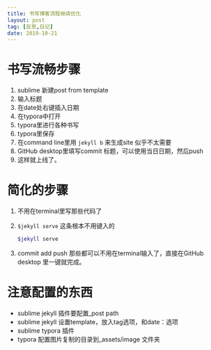 ```yaml
---
title: 书写博客流程继续优化
layout: post
tag: [反思,日记]
date: 2019-10-21
---
```


# 书写流畅步骤

1. sublime 新建post from template
2. 输入标题
3. 在date处右键插入日期
4. 在typora中打开
5. typora里进行各种书写
6. typora里保存
7. 在command line里用 `jekyll b` 来生成site 似乎不太需要
8. GitHub desktop里填写commit 标题，可以使用当日日期，然后push
9. 这样就上线了。

# 简化的步骤

1. 不用在terminal里写那些代码了

2. `$jekyll serve` 这条根本不用键入的

   ```bash
   $jekyll serve
   ```

3. commit  add push 那些都可以不用在terminal输入了，直接在GitHub desktop 里一键就完成。

# 注意配置的东西

* sublime jekyll 插件要配置_post path
* sublime jekyll 设置template，放入tag选项，和date：选项
* sublime typora 插件
* typora 配置图片复制的目录到_assets/image 文件夹